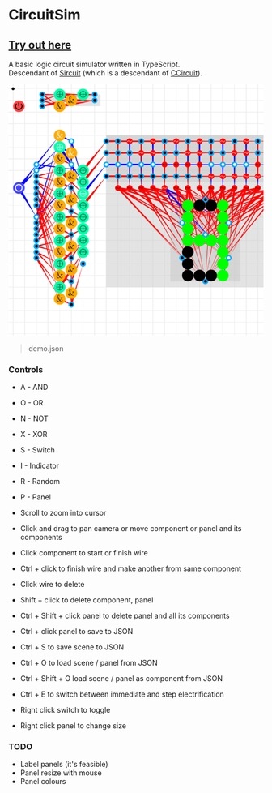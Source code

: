 # CircuitSim

## [Try out here](https://phunanon.github.io/CircuitSim)

A basic logic circuit simulator written in TypeScript.  
Descendant of [Sircuit](https://github.com/phunanon/Sircuit)
(which is a descendant of [CCircuit](https://github.com/phunanon/CCircuit)).

![Demo screenshot](demo.png)

> demo.json

### Controls

- A - AND
- O - OR
- N - NOT
- X - XOR
- S - Switch
- I - Indicator
- R - Random
- P - Panel

- Scroll to zoom into cursor
- Click and drag to pan camera or move component or panel and its components
- Click component to start or finish wire
- Ctrl + click to finish wire and make another from same component
- Click wire to delete
- Shift + click to delete component, panel
- Ctrl + Shift + click panel to delete panel and all its components
- Ctrl + click panel to save to JSON
- Ctrl + S to save scene to JSON
- Ctrl + O to load scene / panel from JSON
- Ctrl + Shift + O load scene / panel as component from JSON
- Ctrl + E to switch between immediate and step electrification
- Right click switch to toggle
- Right click panel to change size

### TODO

- Label panels (it's feasible)
- Panel resize with mouse
- Panel colours
